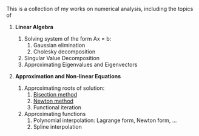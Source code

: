 This is a collection of my works on numerical analysis, including the topics of

1. __Linear Algebra__
    1. Solving system of the form Ax = b:
        1. Gaussian elimination
        2. Cholesky decomposition
    2. Singular Value Decomposition
    3. Approximating Eigenvalues and Eigenvectors

2. __Approximation and Non-linear Equations__
    1. Approximating roots of solution:
        1. [Bisection method](https://github.com/thn003/optimization_num_analysis/blob/master/Numerical%20Analysis/Bisection%20Algorithm.ipynb)
        2. [Newton method](https://github.com/thn003/optimization_num_analysis/blob/master/Numerical%20Analysis/Newton%20Method%20-%20Implicit%20function.ipynb)
        3. Functional iteration
    2. Approximating functions
        1. Polynomial interpolation: Lagrange form, Newton form, ...
        2. Spline interpolation
        
        


